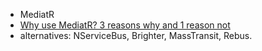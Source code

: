 - MediatR
- [Why use MediatR? 3 reasons why and 1 reason not](https://codeopinion.com/why-use-mediatr-3-reasons-why-and-1-reason-not/)
- alternatives: NServiceBus, Brighter, MassTransit, Rebus.
